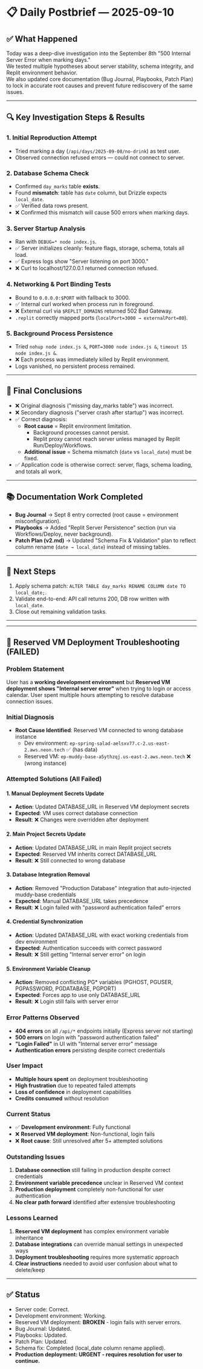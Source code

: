 # 📋 Daily Postbrief — 2025-09-10

## ✅ What Happened
Today was a deep-dive investigation into the September 8th "500 Internal Server Error when marking days."  
We tested multiple hypotheses about server stability, schema integrity, and Replit environment behavior.  
We also updated core documentation (Bug Journal, Playbooks, Patch Plan) to lock in accurate root causes and prevent future rediscovery of the same issues.

---

## 🔍 Key Investigation Steps & Results

### 1. Initial Reproduction Attempt
- Tried marking a day (`/api/days/2025-09-08/no-drink`) as test user.  
- Observed connection refused errors — could not connect to server.  

### 2. Database Schema Check
- Confirmed `day_marks` table **exists**.  
- Found **mismatch**: table has `date` column, but Drizzle expects `local_date`.  
- ✅ Verified data rows present.  
- ❌ Confirmed this mismatch will cause 500 errors when marking days.

### 3. Server Startup Analysis
- Ran with `DEBUG=* node index.js`.  
- ✅ Server initializes cleanly: feature flags, storage, schema, totals all load.  
- ✅ Express logs show "Server listening on port 3000."  
- ❌ Curl to localhost/127.0.0.1 returned connection refused.  

### 4. Networking & Port Binding Tests
- Bound to `0.0.0.0:$PORT` with fallback to 3000.  
- ✅ Internal curl worked when process run in foreground.  
- ❌ External curl via `$REPLIT_DOMAINS` returned 502 Bad Gateway.  
- `.replit` correctly mapped ports (`localPort=3000 → externalPort=80`).  

### 5. Background Process Persistence
- Tried `nohup node index.js &`, `PORT=3000 node index.js &`, `timeout 15 node index.js &`.  
- ❌ Each process was immediately killed by Replit environment.  
- Logs vanished, no persistent process remained.  

---

## 🎯 Final Conclusions
- ❌ Original diagnosis ("missing day_marks table") was incorrect.  
- ❌ Secondary diagnosis ("server crash after startup") was incorrect.  
- ✅ Correct diagnosis:  
  - **Root cause** = Replit environment limitation.  
    - Background processes cannot persist.  
    - Replit proxy cannot reach server unless managed by Replit Run/Deploy/Workflows.  
  - **Additional issue** = Schema mismatch (`date` vs `local_date`) must be fixed.  
- ✅ Application code is otherwise correct: server, flags, schema loading, and totals all work.

---

## 📚 Documentation Work Completed
- **Bug Journal** → Sept 8 entry corrected (root cause = environment misconfiguration).  
- **Playbooks** → Added "Replit Server Persistence" section (run via Workflows/Deploy, never background).  
- **Patch Plan (v2.md)** → Updated "Schema Fix & Validation" plan to reflect column rename (`date → local_date`) instead of missing tables.  

---

## 🚀 Next Steps
1. Apply schema patch: `ALTER TABLE day_marks RENAME COLUMN date TO local_date;`.  
2. Validate end-to-end: API call returns 200, DB row written with `local_date`.  
3. Close out remaining validation tasks.  

---

---

## 🚨 Reserved VM Deployment Troubleshooting (FAILED)

### Problem Statement
User has a **working development environment** but **Reserved VM deployment shows "Internal server error"** when trying to login or access calendar. User spent multiple hours attempting to resolve database connection issues.

### Initial Diagnosis
- **Root Cause Identified**: Reserved VM connected to wrong database instance
  - Dev environment: `ep-spring-salad-aelsxv77.c-2.us-east-2.aws.neon.tech` ✅ (has data)
  - Reserved VM: `ep-muddy-base-a5ythzqj.us-east-2.aws.neon.tech` ❌ (wrong instance)

### Attempted Solutions (All Failed)

#### 1. Manual Deployment Secrets Update
- **Action**: Updated DATABASE_URL in Reserved VM deployment secrets
- **Expected**: VM uses correct database connection
- **Result**: ❌ Changes were overridden after deployment

#### 2. Main Project Secrets Update  
- **Action**: Updated DATABASE_URL in main Replit project secrets
- **Expected**: Reserved VM inherits correct DATABASE_URL
- **Result**: ❌ Still connected to wrong database

#### 3. Database Integration Removal
- **Action**: Removed "Production Database" integration that auto-injected muddy-base credentials
- **Expected**: Manual DATABASE_URL takes precedence
- **Result**: ❌ Login failed with "password authentication failed" errors

#### 4. Credential Synchronization
- **Action**: Updated DATABASE_URL with exact working credentials from dev environment
- **Expected**: Authentication succeeds with correct password
- **Result**: ❌ Still getting "Internal server error" on login

#### 5. Environment Variable Cleanup
- **Action**: Removed conflicting PG* variables (PGHOST, PGUSER, PGPASSWORD, PGDATABASE, PGPORT)
- **Expected**: Forces app to use only DATABASE_URL
- **Result**: ❌ Login still fails with server error

### Error Patterns Observed
- **404 errors** on all `/api/*` endpoints initially (Express server not starting)
- **500 errors** on login with "password authentication failed" 
- **"Login Failed"** in UI with "Internal server error" message
- **Authentication errors** persisting despite correct credentials

### User Impact
- **Multiple hours spent** on deployment troubleshooting
- **High frustration** due to repeated failed attempts
- **Loss of confidence** in deployment capabilities
- **Credits consumed** without resolution

### Current Status
- ✅ **Development environment**: Fully functional
- ❌ **Reserved VM deployment**: Non-functional, login fails
- ❌ **Root cause**: Still unresolved after 5+ attempted solutions

### Outstanding Issues
1. **Database connection** still failing in production despite correct credentials
2. **Environment variable precedence** unclear in Reserved VM context
3. **Production deployment** completely non-functional for user authentication
4. **No clear path forward** identified after extensive troubleshooting

### Lessons Learned
1. **Reserved VM deployment** has complex environment variable inheritance
2. **Database integrations** can override manual settings in unexpected ways
3. **Deployment troubleshooting** requires more systematic approach
4. **Clear instructions** needed to avoid user confusion about what to delete/keep

---

## ✅ Status
- Server code: Correct.  
- Development environment: Working.
- Reserved VM deployment: **BROKEN** - login fails with server errors.
- Bug Journal: Updated.  
- Playbooks: Updated.  
- Patch Plan: Updated.  
- Schema fix: Completed (local_date column rename applied).
- **Production deployment: URGENT - requires resolution for user to continue.**
